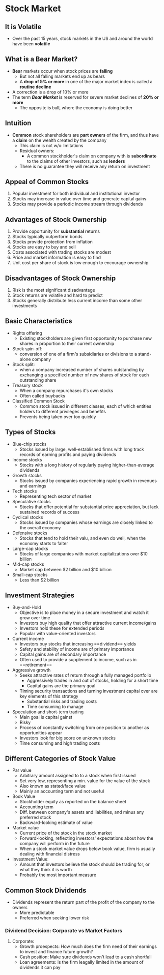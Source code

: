 # Stock Market
## It is Volatile
- Over the past 15 years, stock markets in the US and around the world have been __volatile__
## What is a Bear Market?
- __Bear__ markets occur when stock prices are __falling__
	- But not all falling markets end up as bears
	- A __drop of 5% or more__ in one of the major market index is called a __routine decline__
- A correction is a drop of 10% or more
- The term ___Bear Market___ is reserved for severe market declines of __20% or more__
	- The opposite is bull, where the economy is doing better
## Intuition
- __Common__ stock shareholders are __part owners__ of the firm, and thus have a __claim__ on the wealth created by the company
	- This claim is not w/o limitations
	- Residual owners:
		- A common stockholder's claim on company with is __subordinate__ to the claims of other investors, such as __lenders__
	- There is no guarantee they will receive any return on investment
## Appeal of Common Stocks
1. Popular investment for both individual and institutional investor
2. Stocks may increase in value over time and generate capital gains
3. Stocks may provide a periodic income stream through dividends
## Advantages of Stock Ownership
1. Provide opportunity for __substantial__ returns
2. Stocks typically outperform bonds
3. Stocks provide protection from inflation
4. Stocks are easy to buy and sell
5. Costs associated with trading stocks are modest
6. Price and market information is easy to find
7. Unit cost per share of stock is low enough to encourage ownership
## Disadvantages of Stock Ownership
1. Risk is the most significant disadvantage
2. Stock returns are volatile and hard to predict
3. Stocks generally distribute less current income than some other investments
## Basic Characteristics
- Rights offering
	- Existing stockholders are given first opportunity to purchase new shares in proportion to their current ownership
- Stock spin-off: 
	- conversion of one of a firm's subsidiaries or divisions to a stand-alone company
- Stock split: 
	- when a company increased number of shares outstanding by exchanging a specified number of new shares of stock for each outstanding share
- Treasury stock
	- When a company repurchases it's own stocks
	- Often called buybacks
- Classified Common Stock
	- Common stock issued in different classes, each of which entitles holders to different privileges and benefits
	- Prevents being taken over too quickly
## Types of Stocks
- Blue-chip stocks
	- Stocks issued by large, well-established firms with long track records of earning profits and paying dividends
- Income stocks
	- Stocks with a long history of regularly paying higher-than-average dividends
- Growth stocks
	- Stocks issued by companies experiencing rapid growth in revenues and earnings
- Tech stocks
	- Representing tech sector of market
- Speculative stocks
	- Stocks that offer potential for substantial price appreciation, but lack sustained records of success
- Cyclical stocks
	- Stocks issued by companies whose earnings are closely linked to the overall economy
- Defensive stocks
	- Stocks that tend to hold their valu, and even do well, when the economy starts to falter
- Large-cap stocks
	- Stocks of large companies with market capitalizations over $10 billion
- Mid-cap stocks
	- Market cap between $2 billion and $10 billion
- Small-cap stocks
	- Less than $2 billion
## Investment Strategies
- Buy-and-Hold
	- Objective is to place money in a secure investment and watch it grow over time
	- Investors buy high quality that offer attractive current income/gains
	- Investors hold these for extended periods
	- Popular with value-oriented investors
- Current income
	- Investors buy stocks that increasing ==dividend== yields
	- Safety and stability of income are of primary importance
	- Capital gains are of secondary importance
	- Often used to provide a supplement to income, such as in ==retirement==
- Aggressive growth
	- Seeks attractive rates of return through a fully managed portfolio
		- Aggressively trades in and out of stocks, holding for a short time
		- Capital gains are the primary goal
	- Timing security transactions and turning investment capital over are key elements of this strategy
		- Substantial risks and trading costs
		- Time consuming to manage
- Speculation and short-term trading
	- Main goal is capital gainst
	- Risky
	- Process of constantly switching from one position to another as opportunities appear
	- Investors look for big score on unknown stocks
	- Time consuming and high trading costs
## Different Categories of Stock Value
- Par value
	- Arbitrary amount assigned to to a stock when first issued
	- Set very low, representing a min. value for the value of the stock
	- Also known as stated/face value
	- Mainly an accounting term and not useful
- Book Value
	- Stockholder equity as reported on the balance sheet
	- Accounting term
	- Diff. between company's assets and liabilities, and minus any preferred stock
	- Backward-looking estimate of value
- Market value
	- Current price of the stock in the stock market
	- Forward-looking, reflecting investors' expectations about how the company will perform in the future
	- When a stock market value drops below book value, firm is usually dealing with financial distress
- Investment Value:
	- Amount that investors believe the stock should be trading for, or what they think it is worth
	- Probably the most important measure
## Common Stock Dividends
- Dividends represent the return part of the profit of the company to the owners
	- More predictable
	- Preferred when seeking lower risk
### Dividend Decision: Corporate vs Market Factors
1. Corporate:
	- Growth proespects: How much does the firm need of their earnings to invest and finance future growth?
	- Cash position: Make sure dividends won't lead to a cash shortfall
	- Loan agreements: Is the firm leagally limited in the amount of dividends it can pay
